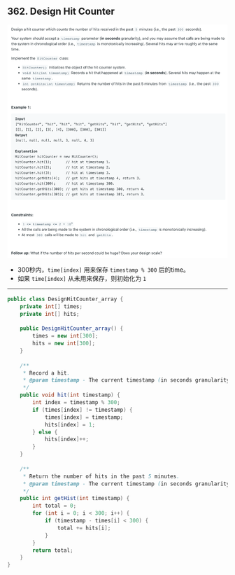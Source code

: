 ## 362. Design Hit Counter
![](img/2023-07-09-00-59-02.png)

- 300秒内，`time[index]` 用来保存 `timestamp % 300` 后的time。
- 如果 `time[index]` 从未用来保存，则初始化为 `1` 

---

```java
public class DesignHitCounter_array {
    private int[] times;
    private int[] hits;

    public DesignHitCounter_array() {
        times = new int[300];
        hits = new int[300];
    }

    /**
     * Record a hit.
     * @param timestamp - The current timestamp (in seconds granularity).
     */
    public void hit(int timestamp) {
        int index = timestamp % 300;
        if (times[index] != timestamp) {
            times[index] = timestamp;
            hits[index] = 1;
        } else {
            hits[index]++;
        }
    }

    /**
     * Return the number of hits in the past 5 minutes.
     * @param timestamp - The current timestamp (in seconds granularity).
     */
    public int getHist(int timestamp) {
        int total = 0;
        for (int i = 0; i < 300; i++) {
            if (timestamp - times[i] < 300) {
                total += hits[i];
            }
        }
        return total;
    }
}
```